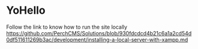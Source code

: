 # YoHello

Follow the link to know how to run the site locally https://github.com/PerchCMS/Solutions/blob/930fdcdcd4b21c6a1a2cd54d0df511611269b3ac/development/installing-a-local-server-with-xampp.md

